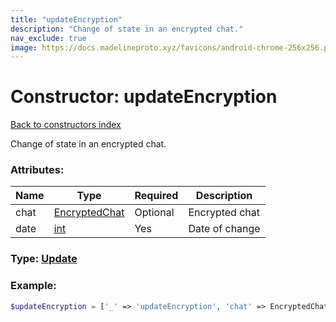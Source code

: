 ```yaml
---
title: "updateEncryption"
description: "Change of state in an encrypted chat."
nav_exclude: true
image: https://docs.madelineproto.xyz/favicons/android-chrome-256x256.png
---
```

# Constructor: updateEncryption  
[Back to constructors index](/API_docs/constructors/index.md)



Change of state in an encrypted chat.

### Attributes:

| Name     |    Type       | Required | Description |
|----------|---------------|----------|-------------|
|chat|[EncryptedChat](/API_docs/types/EncryptedChat.md) | Optional|Encrypted chat|
|date|[int](/API_docs/types/int.md) | Yes|Date of change|



### Type: [Update](/API_docs/types/Update.md)


### Example:

```php
$updateEncryption = ['_' => 'updateEncryption', 'chat' => EncryptedChat, 'date' => int];
```  

